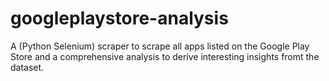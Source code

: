 # googleplaystore-analysis
A (Python Selenium) scraper to scrape all apps listed on the Google Play Store and a comprehensive analysis to derive interesting insights fromt the dataset.
